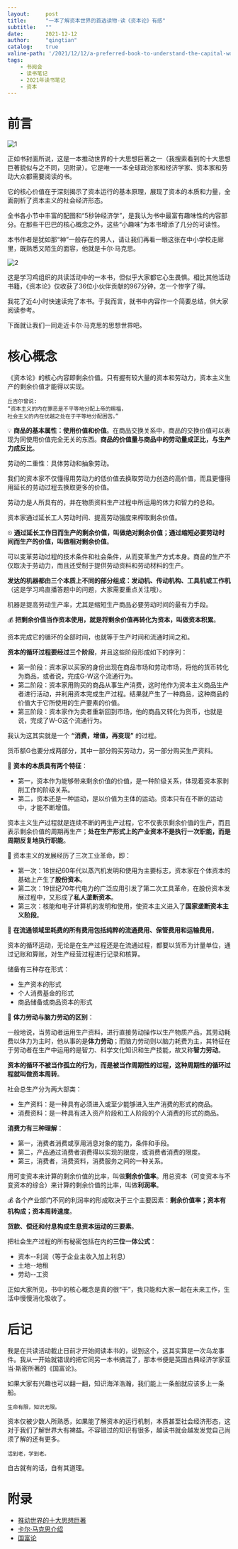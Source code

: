 ```yaml
---
layout:     post
title:      "一本了解资本世界的首选读物-读《资本论》有感"
subtitle:   ""
date:       2021-12-12
author:     "qingtian"
catalog:    true
valine-path: '/2021/12/12/a-preferred-book-to-understand-the-capital-world/'
tags:
    - 书阅会
    - 读书笔记
    - 2021年读书笔记
    - 资本
---
```


# 前言

![1](/img/20211212/1.jpg)

正如书封面所说，这是一本推动世界的十大思想巨著之一（我搜索看到的十大思想巨著貌似与之不同，见附录）。它是唯一一本全球政治家和经济学家、资本家和劳动大众都需要阅读的书。

它的核心价值在于深刻揭示了资本运行的基本原理，展现了资本的本质和力量，全面剖析了资本主义的社会经济形态。

全书各小节中丰富的配图和“5秒钟经济学”，是我认为书中最富有趣味性的内容部分。在那些干巴巴的核心概念之外，这些“小趣味”为本书增添了几分的可读性。

本书作者是犹如那“神”一般存在的男人，请让我们再看一眼这张在中小学校走廊里，既熟悉又陌生的面容，他就是卡尔·马克思。

![2](/img/20211212/2.jpg)

这是学习鸡组织的共读活动中的一本书，但似乎大家都它心生畏惧。相比其他活动书籍，《资本论》仅收获了36位小伙伴贡献的967分钟，怎一个惨字了得。

我花了近4小时快速读完了本书。于我而言，就书中内容作一个简要总结，供大家阅读参考。

下面就让我们一同走近卡尔·马克思的思想世界吧。

# 核心概念

《资本论》的核心内容即剩余价值。只有握有较大量的资本和劳动力，资本主义生产的剩余价值才能得以实现。

```
丘吉尔曾说: 
“资本主义的内在罪恶是不平等地分配上帝的赐福，
社会主义的内在优越之处在于平等地分配困苦。”
```

💡 **商品的基本属性：使用价值和价值**。在商品交换关系中，商品的交换价值可以表现为同使用价值完全无关的东西。**商品的价值量与商品中的劳动量成正比，与生产力成反比**。

劳动的二重性：具体劳动和抽象劳动。

我们的资本家不仅懂得用劳动力的低价值去换取劳动力创造的高价值，而且更懂得用延长的劳动过程去换取更多的价值。

劳动力是人所具有的，并在物质资料生产过程中所运用的体力和智力的总和。

资本家通过延长工人劳动时间、提高劳动强度来榨取剩余价值。

⏲ **通过延长工作日而生产的剩余价值，叫做绝对剩余价值；通过缩短必要劳动时间而生产的价值，叫做相对剩余价值**。

可以变革劳动过程的技术条件和社会条件，从而变革生产方式本身。商品的生产不仅取决于劳动力，而且还受制于提供劳动资料和劳动材料的生产。

**发达的机器都由三个本质上不同的部分组成：发动机、传动机构、工具机或工作机**（这是学习鸡直播答题中的问题，大家需要重点关注哦）。

机器是提高劳动生产率，尤其是缩短生产商品必要劳动时间的最有力手段。

💰 **把剩余价值当作资本使用，就是将剩余价值再转化为资本，叫做资本积累**。

资本完成它的循环的全部时间，也就等于生产时间和流通时间之和。

**资本的循环过程要经过三个阶段**，并且这些阶段形成如下的序列：

- 第一阶段：资本家以买家的身份出现在商品市场和劳动市场，将他的货币转化为商品，或者说，完成G-W这个流通行为。
- 第二阶段：资本家用购买的商品从事生产消费，这时他作为资本主义商品生产者进行活动，并利用资本完成生产过程。结果就产生了一种商品，这种商品的价值大于它所使用的生产要素的价值。
- 第三阶段：资本家作为卖者重新回到市场，他的商品又转化为货币，也就是说，完成了W-G这个流通行为。

我认为这其实就是一个 **“消费，增值，再变现”** 的过程。

货币额G也要分成两部分，其中一部分购买劳动力，另一部分购买生产资料。

🔦 **资本的本质具有两个特征**：

- 第一，资本作为能够带来剩余价值的价值，是一种阶级关系，体现着资本家剥削工作的阶级关系。
- 第二，资本还是一种运动，是以价值为主体的运动。资本只有在不断的运动中，才能不断增值。

资本主义生产过程就是连续不断的再生产过程，它不仅表示剩余价值的生产，而且表示剩余价值的周期再生产；**处在生产形式上的产业资本不是执行一次职能，而是周期反复地执行职能**。

🚂 资本主义的发展经历了三次工业革命，即：

- 第一次：18世纪60年代以蒸汽机发明和使用为主要标志，资本家在个体资本的基础上产生了**股份资本**。
- 第二次：19世纪70年代电力的广泛应用引发了第二次工具革命，在股份资本发展过程中，又形成了**私人垄断资本**。
- 第三次：核能和电子计算机的发明和使用，使资本主义进入了**国家垄断资本主义阶段**。

🚚 **在流通领域里耗费的所有费用包括纯粹的流通费用、保管费用和运输费用**。

资本的循环运动，无论是在生产过程还是在流通过程，都要以货币为计量单位，通过记账和算账，对生产经营过程进行记录和核算。

储备有三种存在形式：

- 生产资本的形式
- 个人消费基金的形式
- 商品储备或商品资本的形式

🍙 **体力劳动与脑力劳动的区别**：

一般地说，当劳动者运用生产资料，进行直接劳动操作以生产物质产品，其劳动耗费以体力为主时，他从事的是**体力劳动**；而脑力劳动则以脑力耗费为主，其特征在于劳动者在生产中运用的是智力、科学文化知识和生产技能，故又称**智力劳动**。

**资本的循环不被当作孤立的行为，而是被当作周期性的过程，这种周期性的循环过程就叫做资本周转**。

社会总生产分为两大部类：

- 生产资料：是一种具有必须进入或至少能够进入生产消费的形式的商品。 
- 消费资料：是一种具有进入资产阶段和工人阶段的个人消费的形式的商品。

**消费力有三种理解**：

- 第一，消费者消费或享用消息对象的能力，条件和手段。
- 第二，产品通过消费者消费得以实现的限度，或消费者消费的限度。
- 第三，消费者，消费资料，消费服务之间的一种关系。

用可变资本来计算的剩余价值的比率，叫做**剩余价值率**。用总资本（可变资本与不变资本的综合）来计算的剩余价值的比率，叫做**利润率**。

💰 各个产业部门不同的利润率的形成取决于三个主要因素：**剩余价值率；资本有机构成；资本周转速度**。

**货款、偿还和付息构成生息资本运动的三要素**。

把社会生产过程的所有秘密包括在内的**三位一体公式**：

- 资本--利润（等于企业主收入加上利息）
- 土地--地租
- 劳动--工资

正如大家所见，书中的核心概念是真的很“干”，我只能和大家一起在未来工作，生活中慢慢消化吸收了。

# 后记

我是在共读活动截止日前才开始阅读本书的，说到这个，这其实算是一次乌龙事件。我从一开始就错误的把它同另一本书搞混了，那本书便是英国古典经济学家亚当·斯密所著的《国富论》。

如果大家有兴趣也可以翻一翻，知识海洋浩瀚，我们能上一条船就应该多上一条船。

```
生命有限，知识无限。
```

资本仅被少数人所熟悉，如果能了解资本的运行机制，本质甚至社会经济形态，这对于我们了解世界大有裨益。不容错过的知识有很多，越读书就会越发发觉自己尚须了解的还有更多。

```
活到老，学到老。
```

自古就有的话，自有其道理。

# 附录

- [推动世界的十大思想巨著](https://www.tanmizhi.com/html/13672.html)
- [卡尔·马克思介绍](https://baike.baidu.com/item/%E5%8D%A1%E5%B0%94%C2%B7%E9%A9%AC%E5%85%8B%E6%80%9D/158728?fromtitle=%E9%A9%AC%E5%85%8B%E6%80%9D&fromid=161976&fr=aladdin)
- [国富论](https://baike.baidu.com/item/%E5%9B%BD%E5%AF%8C%E8%AE%BA/27119?fr=aladdin)


